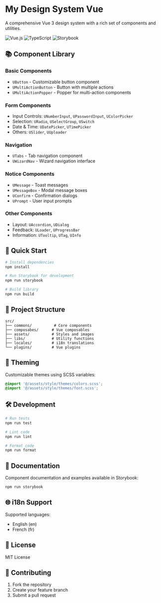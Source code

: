 # My Design System Vue

A comprehensive Vue 3 design system with a rich set of components and utilities.

![Vue.js](https://img.shields.io/badge/Vue.js-3.x-brightgreen)
![TypeScript](https://img.shields.io/badge/TypeScript-4.x-blue)
![Storybook](https://img.shields.io/badge/Storybook-7.x-ff69b4)

## 📚 Component Library

### Basic Components

- `UButton` - Customizable button component
- `UMultiActionButton` - Button with multiple actions
- `UMultiActionPopper` - Popper for multi-action components

### Form Components

- Input Controls: `UNumberInput`, `UPasswordInput`, `UColorPicker`
- Selection: `URadio`, `USelectGroup`, `USwitch`
- Date & Time: `UDatePicker`, `UTimePicker`
- Others: `USlider`, `UUploader`

### Navigation

- `UTabs` - Tab navigation component
- `UWizardNav` - Wizard navigation interface

### Notice Components

- `UMessage` - Toast messages
- `UMessageBox` - Modal message boxes
- `UConfirm` - Confirmation dialogs
- `UPrompt` - User input prompts

### Other Components

- Layout: `UAccordion`, `UDialog`
- Feedback: `ULoader`, `UProgressBar`
- Information: `UTooltip`, `UTag`, `UInfo`

## 🚀 Quick Start

```bash
# Install dependencies
npm install

# Run Storybook for development
npm run storybook

# Build library
npm run build
```

## 📁 Project Structure

```
src/
├── commons/          # Core components
├── composabes/      # Vue composables
├── assets/          # Styles and images
├── libs/            # Utility functions
├── locales/         # i18n translations
└── plugins/         # Vue plugins
```

## 🎨 Theming

Customizable themes using SCSS variables:

```scss
@import '@/assets/style/themes/colors.scss';
@import '@/assets/style/themes/font.scss';
```

## 🛠️ Development

```bash
# Run tests
npm run test

# Lint code
npm run lint

# Format code
npm run format
```

## 📖 Documentation

Component documentation and examples available in Storybook:

```bash
npm run storybook
```

## 🌐 i18n Support

Supported languages:

- English (en)
- French (fr)

## 📄 License

MIT License

## 🤝 Contributing

1. Fork the repository
2. Create your feature branch
3. Submit a pull request
